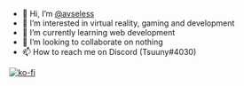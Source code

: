 - 👋 Hi, I’m <a href="https://github.com/avseless" title="tsuuny's Profile">@avseless</a>
- 👀 I’m interested in virtual reality, gaming and development
- 🌱 I’m currently learning web development
- 💞️ I’m looking to collaborate on nothing
- 📫 How to reach me on Discord (Tsuuny#4030)

[![ko-fi](https://ko-fi.com/img/githubbutton_sm.svg)](https://ko-fi.com/N4N2H71PM)

<!---
Tsunyka/Tsunyka is a ✨ special ✨ repository because its `README.md` (this file) appears on your GitHub profile.
You can click the Preview link to take a look at your changes.
--->
